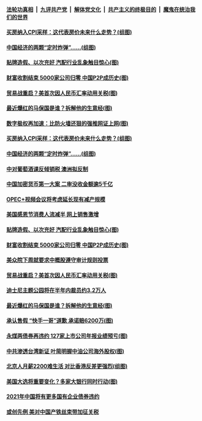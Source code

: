 

####  [法轮功真相](../../../../basic/blob/master/README.md?t=11301231) &nbsp;|&nbsp; [九评共产党](../../../../9ping.md/blob/master/README.md?t=11301231) &nbsp;|&nbsp; [解体党文化](../../../../jtdwh.md/blob/master/README.md?t=11301231)  &nbsp;|&nbsp; [共产主义的终极目的](../../../../gczydzjmd.md/blob/master/README.md?t=11301231) &nbsp;|&nbsp; [魔鬼在统治我们的世界](../../../../mgztzwmdsj.md/blob/master/README.md?t=11301231) 

#### [买房纳入CPI采样：这代表房价未来什么走势？(组图)](../pages/p5/954175.md?t=11301231) 

#### [中国经济的两颗“定时炸弹”……(组图)](../pages/p5/954178.md?t=11301231) 

#### [贴牌造假、以次充好 汽配行业乱象触目惊心(图)](../pages/p5/954149.md?t=11301231) 

#### [财富收割结束 5000家公司归零 中国P2P成历史(图)](../pages/p5/954092.md?t=11301231) 

#### [贸易战重启？美首次因人民币汇率动用关税(图)](../pages/p5/954076.md?t=11301231) 

#### [最近爆红的马保国是谁？拆解他的生意经(图)](../pages/p5/954066.md?t=11301231) 

#### [数字极权再加速：比防火墙还狠的强推网证上网(图)](../pages/p5/954181.md?t=11301231) 

#### [买房纳入CPI采样：这代表房价未来什么走势？(组图)](../pages/p5/954175.md?t=11301231) 

#### [中国经济的两颗“定时炸弹”……(组图)](../pages/p5/954178.md?t=11301231) 

#### [中对葡萄酒课反倾销税 澳洲拟反制](../pages/p5/954156.md?t=11301231) 

#### [中国加密货币第一大案 二审没收金额逾5千亿](../pages/p5/954155.md?t=11301231) 

#### [OPEC+视频会议将考虑延长现有减产规模](../pages/p5/954152.md?t=11301231) 

#### [美国感恩节消费人流减半 网上销售激增](../pages/p5/954151.md?t=11301231) 

#### [贴牌造假、以次充好 汽配行业乱象触目惊心(图)](../pages/p5/954149.md?t=11301231) 

#### [财富收割结束 5000家公司归零 中国P2P成历史(图)](../pages/p5/954092.md?t=11301231) 

#### [美众院下周就要求中概股遵守审计规则投票](../pages/p5/954077.md?t=11301231) 

#### [贸易战重启？美首次因人民币汇率动用关税(图)](../pages/p5/954076.md?t=11301231) 

#### [迪士尼主题公园将在半年内裁员约3.2万人](../pages/p5/954068.md?t=11301231) 

#### [最近爆红的马保国是谁？拆解他的生意经(图)](../pages/p5/954066.md?t=11301231) 

#### [承认售假 “快手一哥”道歉 承诺赔6200万(图)](../pages/p5/954063.md?t=11301231) 

#### [永煤两债券再违约&nbsp;127家上市公司年报业绩预亏(图)](../pages/p5/954014.md?t=11301231) 

#### [中共渗透台湾新证 叶简明握中油公司海外股权(图)](../pages/p5/953980.md?t=11301231) 

#### [北京人月薪2200难生活 对比香港反差更强烈(组图)](../pages/p5/953979.md?t=11301231) 

#### [美国大选将重要变化？多家大银行同时行动(图)](../pages/p5/953971.md?t=11301231) 

#### [2021年中国将有更多国有企业债券违约](../pages/p5/953962.md?t=11301231) 

#### [或创先例 美对中国产铁丝束带加征关税](../pages/p5/953957.md?t=11301231) 

